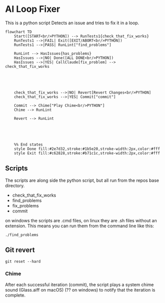 # AI Loop Fixer

This is a python script 
Detects an issue and tries to fix it in a loop.

```mermaid
flowchart TD
    Start([START<br/>PYTHON]) --> RunTests1{check_that_fix_works}
    RunTests1 -->|FAIL| Exit([EXIT/ABORT<br/>PYTHON])
    RunTests1 -->|PASS| RunLint["find_problems"]
    
    RunLint --> HasIssues{has_problems}
    HasIssues -->|NO| Done([ALL DONE<br/>PYTHON])
    HasIssues -->|YES| CallClaude[fix_problem] --> check_that_fix_works
    
  
  

    
    check_that_fix_works -->|NO| Revert[Revert Changes<br/>PYTHON]
    check_that_fix_works -->|YES| Commit["commit"]
    
    Commit --> Chime["Play Chime<br/>PYTHON"]
    Chime --> RunLint

    Revert --> RunLint
    

    

    
    %% End states
    style Done fill:#2e7d32,stroke:#1b5e20,stroke-width:2px,color:#fff
    style Exit fill:#c62828,stroke:#b71c1c,stroke-width:2px,color:#fff
```

## Scripts

The scripts are along side the python script, but all run from the repos base directory.

* check_that_fix_works
* find_problems
* fix_problems
* commit

on windows the scripts are .cmd files, on linux they are .sh files without an extension. This means you can run them from the command line like this:

```
./find_problems
```

## Git revert
`git reset --hard`

### Chime

After each successful iteration (commit), the script plays a system chime sound (Glass.aiff on macOS) (?? on windows) to notify that the iteration is complete.
